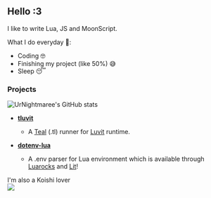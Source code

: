 ## Hello :3
I like to write Lua, JS and MoonScript.

What I do everyday 🤫:
- Coding 🤓
- Finishing my project (like 50%) 😅
- Sleep 😴

### Projects
![UrNightmaree's GitHub stats](https://github-readme-stats.vercel.app/api?username=UrNightmaree&show_icons=true&theme=tokyonight)

- **[tluvit](https://github.com/UrNightmaree/tluvit)**
  - A [Teal](https://github.com/teal-language/tl) (.tl) runner for [Luvit](https://luvit.io) runtime.

- **[dotenv-lua](https://github.com/UrNightmaree/dotenv-lua)**
  - A .env parser for Lua environment which is available through [Luarocks](https://luarocks.org) and [Lit](https://github.com/luvit/lit)!

I'm also a Koishi lover<br>
![](https://github.com/UrNightmaree/UrNightmaree/blob/main/img/DuD.gif?raw=true)
